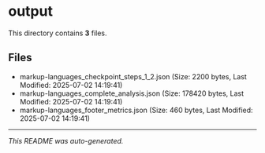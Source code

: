 # output

This directory contains **3** files.

## Files

- markup-languages_checkpoint_steps_1_2.json (Size: 2200 bytes, Last Modified: 2025-07-02 14:19:41)
- markup-languages_complete_analysis.json (Size: 178420 bytes, Last Modified: 2025-07-02 14:19:41)
- markup-languages_footer_metrics.json (Size: 460 bytes, Last Modified: 2025-07-02 14:19:41)

---
*This README was auto-generated.*
